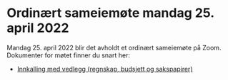 # Ordinært sameiemøte mandag 25. april 2022

Mandag 25. april 2022 blir det avholdt et ordinært sameiemøte på Zoom. Dokumenter for møtet finner du snart her:

- [Innkalling med vedlegg (regnskap, budsjett og sakspapirer)](Innkalling_FB2_2022-04-25.pdf)
